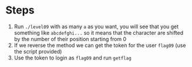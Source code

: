 # Steps

1) Run `./level09` with as many `a` as you want, you will see that you get something like `abcdefghi...` so it means that the character are shifted by the number of their position starting from 0
2) If we reverse the method we can get the token for the user `flag09` (use the script provided)
3) Use the token to login as `flag09` and run `getflag`